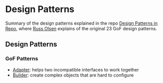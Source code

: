 # Design Patterns

Summary of the design patterns explained in the repo [Design Patterns in Repo](http://designpatternsinruby.com/), where [Russ Olsen](http://russolsen.com/) explains of the original 23 GoF design patterns. 
 
## Design Patterns  

### GoF Patterns   

* [Adapter](): helps two incompatible interfaces to work together
*  [Builder](): create complex objects that are hard to configure
  
 



 
  
